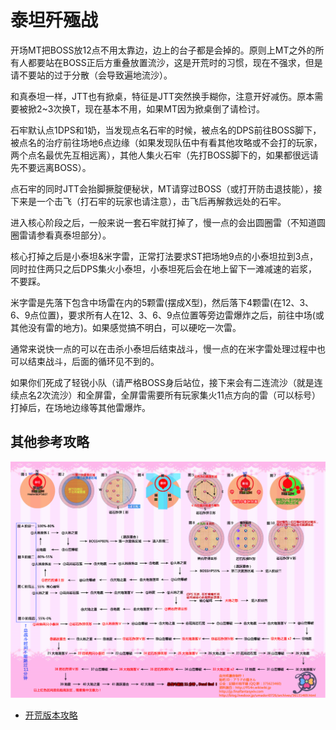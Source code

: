 # 泰坦歼殛战

开场<Role name="tank" />MT把BOSS放12点不用太靠边，边上的台子都是会掉的。原则上MT之外的<Role name="tank" /><Role name="healer" /><Role name="dps" />所有人都要站在BOSS正后方重叠放置流沙，这是开荒时的习惯，现在不强求，但是请不要站的过于分散（会导致遍地流沙）。

和真泰坦一样，JTT也有掀桌，特征是JTT突然换手糊你，注意开好减伤。原本需要被掀2~3次换T，现在基本不用，如果MT因为掀桌倒了请检讨。

石牢默认点1DPS和1奶，当发现点名石牢的时候，<Role name="dps" />被点名的DPS前往BOSS脚下，<Role name="healer" />被点名的治疗前往场地6点边缘（如果发现队伍中有看其他攻略或不会打的玩家，两个点名最优先互相远离），其他人集火石牢（先打BOSS脚下的，如果都很远请先不要远离BOSS）。

点石牢的同时JTT会抬脚撅腚便秘状，<Role name="tank" />MT请穿过BOSS（或打开防击退技能），接下来是一个击飞（打石牢的玩家也请注意），击飞后再解救远处的石牢。

进入核心阶段之后，一般来说一套石牢就打掉了，慢一点的会出圆圈雷（不知道圆圈雷请参看真泰坦部分）。

核心打掉之后是小泰坦&米字雷，正常打法要求<Role name="tank" />ST把场地9点的小泰坦拉到3点，同时拉住两只之后<Role name="dps" />DPS集火小泰坦，小泰坦死后会在地上留下一滩减速的岩浆，不要踩。

米字雷是先落下包含中场雷在内的5颗雷(摆成X型)，然后落下4颗雷(在12、3、6、9点位置)，要求所有人在12、3、6、9点位置等旁边雷爆炸之后，前往中场(或其他没有雷的地方)。如果感觉搞不明白，可以硬吃一次雷。

通常来说快一点的可以在击杀小泰坦后结束战斗，慢一点的在米字雷处理过程中也可以结束战斗，后面的循环见不到的。

如果你们死成了轻锐小队（请严格BOSS身后站位，接下来会有二连流沙（就是连续点名2次流沙）和全屏雷，全屏雷需要所有玩家集火11点方向的雷（可以标号）打掉后，在场地边缘等其他雷爆炸。

## 其他参考攻略

<img src="./duty.assets/64.jpg" width="600px" />

* [开荒版本攻略](http://ff14.17173.com/content/2014-10-15/20141015121358311.shtml)